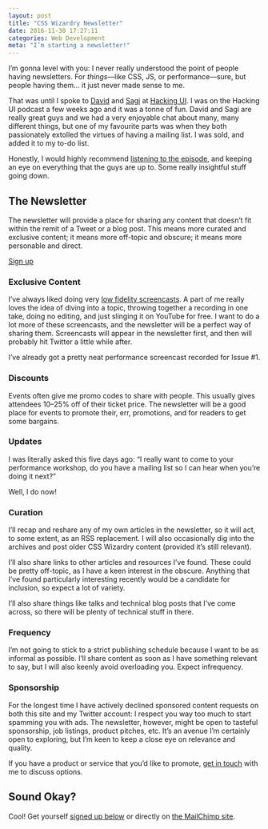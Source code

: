 ```yaml
---
layout: post
title: "CSS Wizardry Newsletter"
date: 2016-11-30 17:27:11
categories: Web Development
meta: "I’m starting a newsletter!"
---
```


I’m gonna level with you: I never really understood the point of people having
newsletters. For _things_—like CSS, JS, or performance—sure, but people having
them… it just never made sense to me.

That was until I spoke to [David](https://twitter.com/dmtintner) and
[Sagi](https://twitter.com/sagishrieber) at [Hacking UI](http://hackingui.com/).
I was on the Hacking UI podcast a few weeks ago and it was a tonne of fun. David
and Sagi are really great guys and we had a very enjoyable chat about many, many
different things, but one of my favourite parts was when they both passionately
extolled the virtues of having a mailing list. I was sold, and added it to my
to-do list.

Honestly, I would highly recommend [listening to the
episode](http://hackingui.com/podcast/the-ups-and-downs-of-dominating-a-niche-harry-roberts-css-wizardry/),
and keeping an eye on everything that the guys are up to. Some really insightful
stuff going down.

## The Newsletter

The newsletter will provide a place for sharing any content that doesn’t fit
within the remit of a Tweet or a blog post. This means more curated and
exclusive content; it means more off-topic and obscure; it means more personable
and direct.

<a href="http://csswizardry.us14.list-manage2.com/subscribe?u=95f3f41085f5f957a07ba5efd&id=ba05b5418d" class="btn  btn--full">Sign up</a>

### Exclusive Content

I’ve always liked doing very [low fidelity
screencasts](https://www.youtube.com/watch?v=2vFrZXWiwIc). A part of me really
loves the idea of diving into a topic, throwing together a recording in one
take, doing no editing, and just slinging it on YouTube for free. I want to do a
lot more of these screencasts, and the newsletter will be a perfect way of
sharing them. Screencasts will appear in the newsletter first, and then will
probably hit Twitter a little while after.

I’ve already got a pretty neat performance screencast recorded for Issue #1.

### Discounts

Events often give me promo codes to share with people. This usually gives
attendees 10–25% off of their ticket price. The newsletter will be a good place
for events to promote their, err, promotions, and for readers to get some
bargains.

### Updates

I was literally asked this five days ago: <q>I really want to come to your
performance workshop, do you have a mailing list so I can hear when you’re doing
it next?</q>

Well, I do now!

### Curation

I’ll recap and reshare any of my own articles in the newsletter, so it will act,
to some extent, as an RSS replacement. I will also occasionally dig into the
archives and post older CSS Wizardry content (provided it’s still relevant).

I’ll also share links to other articles and resources I’ve found. These could be
pretty off-topic, as I have a keen interest in the obscure. Anything that I’ve
found particularly interesting recently would be a candidate for inclusion, so
expect a lot of variety.

I’ll also share things like talks and technical blog posts that I’ve come
across, so there will be plenty of technical stuff in there.

### Frequency

I’m not going to stick to a strict publishing schedule because I want to be as
informal as possible. I’ll share content as soon as I have something relevant to
say, but I will also keenly avoid overloading you. Expect infrequency.


### Sponsorship

For the longest time I have actively declined sponsored content requests on both
this site and my Twitter account: I respect you way too much to start spamming
you with ads. The newsletter, however, might be open to tasteful sponsorship,
job listings, product pitches, etc. It’s an avenue I’m certainly open to
exploring, but I’m keen to keep a close eye on relevance and quality.

If you have a product or service that you’d like to promote, [get in
touch](/contact/) with me to discuss options.

## Sound Okay?

Cool! Get yourself [signed up below](#mc_embed_signup) or directly on [the
MailChimp
site](http://csswizardry.us14.list-manage2.com/subscribe?u=95f3f41085f5f957a07ba5efd&id=ba05b5418d).
